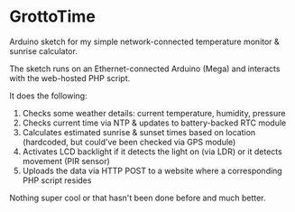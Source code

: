 # GrottoTime
Arduino sketch for my simple network-connected temperature monitor &amp; sunrise calculator.

The sketch runs on an Ethernet-connected Arduino (Mega) and interacts with the web-hosted PHP script.

It does the following:
1. Checks some weather details: current temperature, humidity, pressure
2. Checks current time via NTP & updates to battery-backed RTC module
3. Calculates estimated sunrise & sunset times based on location (hardcoded, but could've been checked via GPS module)
4. Activates LCD backlight if it detects the light on (via LDR) or it detects movement (PIR sensor)
5. Uploads the data via HTTP POST to a website where a corresponding PHP script resides

Nothing super cool or that hasn't been done before and much better.
